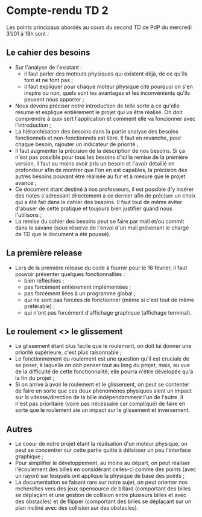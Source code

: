 ﻿# Compte-rendu TD 2

Les points principaux abordés au cours du second TD de PdP du mercredi 31/01 à 18h sont : 

## Le cahier des besoins

* Sur l'analyse de l'existant :
	* il faut parler des moteurs physiques qui existent déjà, de ce qu'ils font et ne font pas ;
	* il faut expliquer pour chaque moteur physique cité pourquoi on s'en inspire ou non, quels sont les avantages et les inconvénients qu'ils peuvent nous apporter ;
* Nous devons préciser notre introduction de telle sorte à ce qu'elle résume et explique entièrement le projet qui va être réalisé. On doit comprendre à quoi sert l'application et comment elle va foncionner avec l'introduction ;
* La hiérarchisation des besoins dans la partie analyse des besoins fonctionnels et non-fonctionnels est libre. Il faut en revanche, pour chaque besoin, rajouter un indicateur de priorité ;
* Il faut augmenter la précision de la description de nos besoins. Si ça n'est pas possible pour tous les besoins d'ici la remise de la première version, il faut au moins avoir pris un besoin et l'avoir détaillé en profondeur afin de montrer que l'on en est capables, la précision des autres besoins pouvant être réalisée au fur et à mesure que le projet avance ;
* Ce document étant destiné à nos professeurs, il est possible d'y insérer des notes s'adressant directement à ce dernier afin de préciser un choix qui a été fait dans le cahier des besoins. Il faut tout de même éviter d'abuser de cette pratique et toujours bien justifier quand nous l'utilisons ;
* La remise du cahier des besoins peut se faire par mail et/ou commit dans le savane (sous réserve de l'envoi d'un mail prévenant le chargé de TD que le document a été poussé).


## La première release

* Lors de la première  release du code à fournir pour le 16 février, il faut pouvoir présenter quelques fonctionnalités :
	* bien réfléchies ;
	* pas forcément entièrement implémentées ;
	* pas forcément liées à un programme global ;
	* qui ne sont pas forcées de fonctionner (même si c'est tout de même préférable) ;
	* qui n'ont pas forcément d'affichage graphique (affichage terminal).

	
## Le roulement <> le glissement

* Le glissement étant plus facile que le roulement, on doit lui donner une priorité supérieure, c'est plus raisonnable ;
* Le fonctionnement du roulement est une question qu'il est cruciale de se poser, à laquelle on doit penser tout au long du projet, mais, au vue de la difficulté de cette fonctionnalité, elle pourra n'être dévelopée qu'a la fin du projet ;
* Si on arrive à avoir le roulement et le glissement, on peut se contenter de faire en sorte que ces deux phénomènes physiques aient un impact sur la vitesse/direction de la bille indépendamment l'un de l'autre. Il n'est pas prioritaire (voire pas nécessaire car compliqué) de faire en sorte que le roulement aie un impact sur le glissement et inversement.


## Autres 

* Le coeur de notre projet étant la réalisation d'un moteur physique, on peut se concentrer sur cette partie quitte à délaisser un peu l'interface graphique ;
* Pour simplifier le développement, au moins au départ, on peut réaliser l'écoulement des billes en considérant celles-ci comme des points (avec un rayon) sur lesquels ont applique la physique de base des points ;
* La documentation se faisant rare sur notre sujet, on peut orienter nos recherches vers des jeux opensource de billard (comportant des billes se déplaçant et une gestion de collision entre plusieurs billes et avec des obstacles) et de flipper (comportant des billes se déplaçant sur un plan incliné avec des collision sur des obstacles).